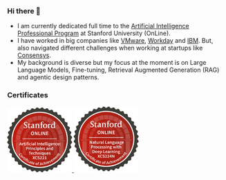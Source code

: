 ### Hi there 👋

- I am currently dedicated full time to the [Artificial Intelligence Professional Program](https://www.youtube.com/watch?v=5SVXUAFvui4) at Stanford University (OnLine).
- I have worked in big companies like [VMware](https://github.com/vmware), [Workday](https://github.com/workday) and [IBM](https://github.com/workday). But, also navigated different challenges when working at startups like [Consensys](https://github.com/consensys).
- My background is diverse but my focus at the moment is on Large Language Models, Fine-tuning, Retrieval Augmented Generation (RAG) and agentic design patterns.

### Certificates

<a href="https://digitalcredential.stanford.edu/check/A9BEE3E417F49444988B94684C216676E7972D7052AFD927F3B3FD413ACE1321azFwdlMzdFh4VjhxLzdrenFwK1VsK1hkVWtQanhicGtrZ2MwYXpvbE1JMjFWeWlN">
    <img src="img/xcs221-badge.svg" alt="XCS221 Digital Certificate" width="150"/>
</a>

<a href="https://digitalcredential.stanford.edu/check/66C3CE9A0EE160FB1E220B80613B694D5BFE54B298C583DC737779B7B53DC03CRnJZOHpSTmxPNWNPVWM5bDZiNWZYeHVUdTJ2bDNOa29wcmZkVmlqODhPeEUvS0hq">
    <img src="img/xcs224n-badge.svg" alt="XCS224N Digital Certificate" width="150"/>
</a>

